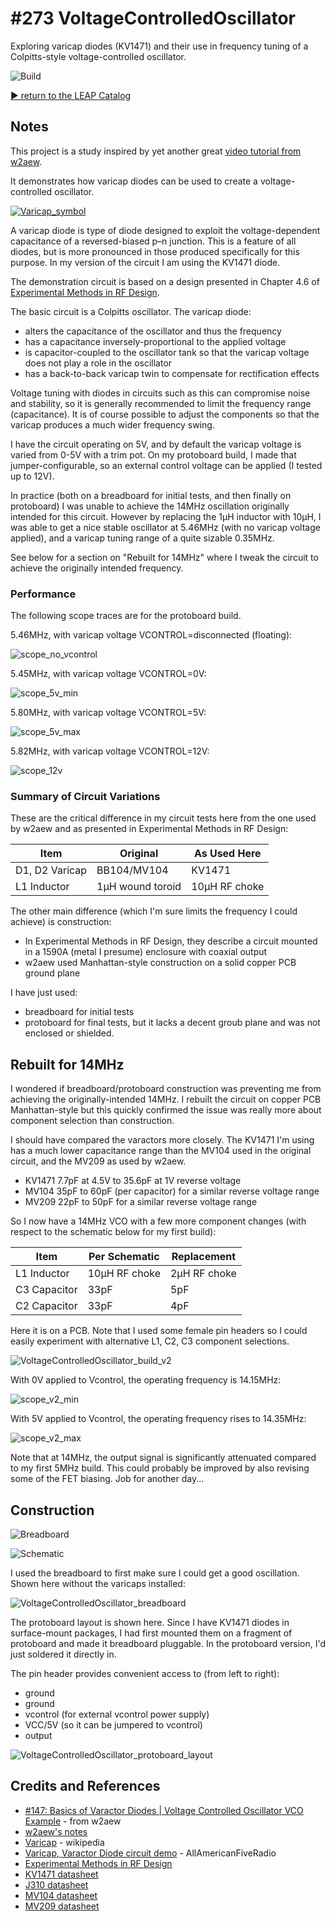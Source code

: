 # #273 VoltageControlledOscillator

Exploring varicap diodes (KV1471) and their use in frequency tuning of a Colpitts-style voltage-controlled oscillator.

![Build](./assets/VoltageControlledOscillator_build.jpg?raw=true)

[:arrow_forward: return to the LEAP Catalog](http://leap.tardate.com)

## Notes

This project is a study inspired by yet another great [video tutorial from w2aew](https://youtu.be/icw8terKP-M).

It demonstrates how varicap diodes can be used to create a voltage-controlled oscillator.

[![Varicap_symbol](https://upload.wikimedia.org/wikipedia/commons/0/0e/Varicap_symbol.svg)](https://en.wikipedia.org/wiki/Varicap)

A varicap diode is type of diode designed to exploit the voltage-dependent capacitance of a reversed-biased p–n junction.
This is a feature of all diodes, but is more pronounced in those produced specifically for this purpose.
In my version of the circuit I am using the KV1471 diode.

The demonstration circuit is based on a design presented in Chapter 4.6 of
[Experimental Methods in RF Design](https://www.goodreads.com/book/show/2386153.Experimental_Methods_in_RF_Design).

The basic circuit is a Colpitts oscillator. The varicap diode:

* alters the capacitance of the oscillator and thus the frequency
* has a capacitance inversely-proportional to the applied voltage
* is capacitor-coupled to the oscillator tank so that the varicap voltage does not play a role in the oscillator
* has a back-to-back varicap twin to compensate for rectification effects

Voltage tuning with diodes in circuits such as this can compromise noise and stability,
so it is generally recommended to limit the frequency range (capacitance).
It is of course possible to adjust the components so that the varicap produces a much wider frequency swing.

I have the circuit operating on 5V, and by default the varicap voltage is varied from 0-5V with a trim pot.
On my protoboard build, I made that jumper-configurable, so an external control voltage can be applied (I tested up to 12V).

In practice (both on a breadboard for initial tests, and then finally on protoboard)
I was unable to achieve the 14MHz oscillation originally intended for this circuit.
However by replacing the 1µH inductor with 10µH, I was able to get a nice stable oscillator at 5.46MHz (with no varicap voltage applied), and a varicap tuning range of a quite sizable 0.35MHz.

See below for a section on "Rebuilt for 14MHz" where I tweak the circuit to achieve the originally intended frequency.

### Performance

The following scope traces are for the protoboard build.

5.46MHz, with varicap voltage VCONTROL=disconnected (floating):

![scope_no_vcontrol](./assets/scope_no_vcontrol.gif?raw=true)

5.45MHz, with varicap voltage VCONTROL=0V:

![scope_5v_min](./assets/scope_5v_min.gif?raw=true)

5.80MHz, with varicap voltage VCONTROL=5V:

![scope_5v_max](./assets/scope_5v_max.gif?raw=true)

5.82MHz, with varicap voltage VCONTROL=12V:

![scope_12v](./assets/scope_12v.gif?raw=true)

### Summary of Circuit Variations

These are the critical difference in my  circuit tests here from the one used by w2aew and as presented in Experimental Methods in RF Design:

| Item            | Original          | As Used Here  |
|-----------------|-------------------|---------------|
| D1, D2 Varicap  | BB104/MV104       | KV1471        |
| L1 Inductor     | 1µH wound toroid  | 10µH RF choke |

The other main difference (which I'm sure limits the frequency I could achieve) is construction:

* In Experimental Methods in RF Design, they describe a circuit mounted in a 1590A (metal I presume) enclosure with coaxial output
* w2aew used Manhattan-style construction on a solid copper PCB ground plane

I have just used:
* breadboard for initial tests
* protoboard for final tests, but it lacks a decent groub plane and was not enclosed or shielded.


## Rebuilt for 14MHz

I wondered if breadboard/protoboard construction was preventing me from achieving the originally-intended 14MHz.
I rebuilt the circuit on copper PCB Manhattan-style but this quickly confirmed the issue was really
more about component selection than construction.

I should have compared the varactors more closely. The KV1471 I'm using has a much lower capacitance range than the
MV104 used in the original circuit, and the MV209 as used by w2aew.

* KV1471 7.7pF at 4.5V to 35.6pF at 1V reverse voltage
* MV104 35pF to 60pF (per capacitor) for a similar reverse voltage range
* MV209 22pF to 50pF  for a similar reverse voltage range

So I now have a 14MHz VCO with a few more component changes (with respect to the schematic below for my first build):

| Item            | Per Schematic | Replacement   |
|-----------------|---------------|---------------|
| L1 Inductor     | 10µH RF choke | 2µH RF choke  |
| C3 Capacitor    | 33pF          | 5pF           |
| C2 Capacitor    | 33pF          | 4pF           |


Here it is on a PCB. Note that I used some female pin headers so I could easily experiment with
alternative L1, C2, C3 component selections.

![VoltageControlledOscillator_build_v2](./assets/VoltageControlledOscillator_build_v2.jpg?raw=true)

With 0V applied to Vcontrol, the operating frequency is 14.15MHz:

![scope_v2_min](./assets/scope_v2_min.gif?raw=true)

With 5V applied to Vcontrol, the operating frequency rises to 14.35MHz:

![scope_v2_max](./assets/scope_v2_max.gif?raw=true)

Note that at 14MHz, the output signal is significantly attenuated compared to my first 5MHz build. This could probably be improved by also revising some of the FET biasing. Job for another day...

## Construction

![Breadboard](./assets/VoltageControlledOscillator_bb.jpg?raw=true)

![Schematic](./assets/VoltageControlledOscillator_schematic.jpg?raw=true)

I used the breadboard to first make sure I could get a good oscillation.
Shown here without the varicaps installed:

![VoltageControlledOscillator_breadboard](./assets/VoltageControlledOscillator_breadboard.jpg?raw=true)

The protoboard layout is shown here. Since I have KV1471 diodes in surface-mount packages, I had first mounted them on a
fragment of protoboard and made it breadboard pluggable. In the protoboard version, I'd just soldered it directly in.

The pin header provides convenient access to (from left to right):

* ground
* ground
* vcontrol (for external vcontrol power supply)
* VCC/5V (so it can be jumpered to vcontrol)
* output

![VoltageControlledOscillator_protoboard_layout](./assets/VoltageControlledOscillator_protoboard_layout.jpg?raw=true)

## Credits and References
* [#147: Basics of Varactor Diodes | Voltage Controlled Oscillator VCO Example](https://youtu.be/icw8terKP-M) - from w2aew
* [w2aew's notes](http://www.qsl.net/w/w2aew//youtube/Varactor_diodes_with_VCO_example.pdf)
* [Varicap](https://en.wikipedia.org/wiki/Varicap) - wikipedia
* [Varicap, Varactor Diode circuit demo](https://www.youtube.com/watch?v=68qOrDl55tc) - AllAmericanFiveRadio
* [Experimental Methods in RF Design](https://www.goodreads.com/book/show/2386153.Experimental_Methods_in_RF_Design)
* [KV1471 datasheet](http://www.sumzi.com/upload/files/2007/06/2007062317524107881.PDF)
* [J310 datasheet](http://www.futurlec.com/Transistors/J310.shtml)
* [MV104 datasheet](http://www.onsemi.com/pub_link/Collateral/MV104-D.PDF)
* [MV209 datasheet](http://www.onsemi.com/pub_link/Collateral/MMBV109LT1-D.PDF)
